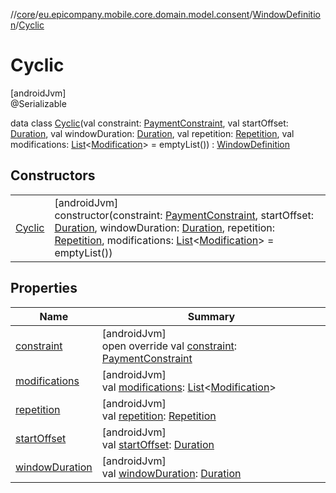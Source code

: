 //[core](../../../../index.md)/[eu.epicompany.mobile.core.domain.model.consent](../../index.md)/[WindowDefinition](../index.md)/[Cyclic](index.md)

# Cyclic

[androidJvm]\
@Serializable

data class [Cyclic](index.md)(val constraint: [PaymentConstraint](../../-payment-constraint/index.md), val startOffset: [Duration](https://developer.android.com/reference/kotlin/java/time/Duration.html), val windowDuration: [Duration](https://developer.android.com/reference/kotlin/java/time/Duration.html), val repetition: [Repetition](../../-repetition/index.md), val modifications: [List](https://kotlinlang.org/api/latest/jvm/stdlib/kotlin.collections/-list/index.html)&lt;[Modification](../../-modification/index.md)&gt; = emptyList()) : [WindowDefinition](../index.md)

## Constructors

| | |
|---|---|
| [Cyclic](-cyclic.md) | [androidJvm]<br>constructor(constraint: [PaymentConstraint](../../-payment-constraint/index.md), startOffset: [Duration](https://developer.android.com/reference/kotlin/java/time/Duration.html), windowDuration: [Duration](https://developer.android.com/reference/kotlin/java/time/Duration.html), repetition: [Repetition](../../-repetition/index.md), modifications: [List](https://kotlinlang.org/api/latest/jvm/stdlib/kotlin.collections/-list/index.html)&lt;[Modification](../../-modification/index.md)&gt; = emptyList()) |

## Properties

| Name | Summary |
|---|---|
| [constraint](constraint.md) | [androidJvm]<br>open override val [constraint](constraint.md): [PaymentConstraint](../../-payment-constraint/index.md) |
| [modifications](modifications.md) | [androidJvm]<br>val [modifications](modifications.md): [List](https://kotlinlang.org/api/latest/jvm/stdlib/kotlin.collections/-list/index.html)&lt;[Modification](../../-modification/index.md)&gt; |
| [repetition](repetition.md) | [androidJvm]<br>val [repetition](repetition.md): [Repetition](../../-repetition/index.md) |
| [startOffset](start-offset.md) | [androidJvm]<br>val [startOffset](start-offset.md): [Duration](https://developer.android.com/reference/kotlin/java/time/Duration.html) |
| [windowDuration](window-duration.md) | [androidJvm]<br>val [windowDuration](window-duration.md): [Duration](https://developer.android.com/reference/kotlin/java/time/Duration.html) |
